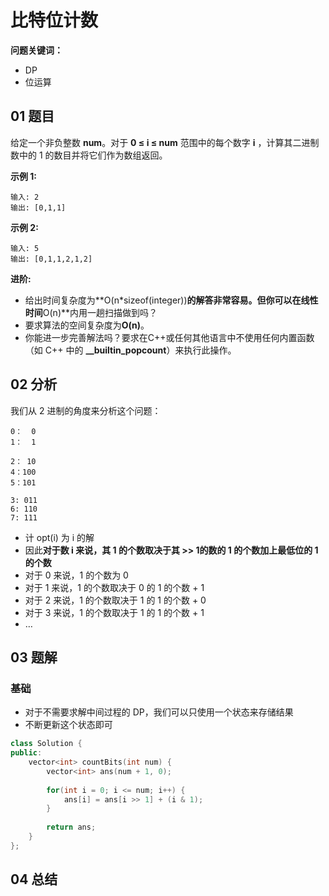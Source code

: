 # 比特位计数
**问题关键词：**

- DP
- 位运算

## 01 题目

给定一个非负整数 **num**。对于 **0 ≤ i ≤ num** 范围中的每个数字 **i** ，计算其二进制数中的 1 的数目并将它们作为数组返回。

**示例 1:**

```
输入: 2
输出: [0,1,1]
```

**示例 2:**

```
输入: 5
输出: [0,1,1,2,1,2]
```

**进阶:**

- 给出时间复杂度为**O(n\*sizeof(integer))**的解答非常容易。但你可以在线性时间**O(n)**内用一趟扫描做到吗？
- 要求算法的空间复杂度为**O(n)**。
- 你能进一步完善解法吗？要求在C++或任何其他语言中不使用任何内置函数（如 C++ 中的 **__builtin_popcount**）来执行此操作。

## 02 分析

我们从 2 进制的角度来分析这个问题：

```
0：  0
1：  1

2： 10
4：100
5：101

3: 011
6: 110
7: 111
```

- 计 opt(i) 为 i 的解
- 因此**对于数 i 来说，其 1 的个数取决于其 >> 1的数的 1 的个数加上最低位的 1 的个数**
- 对于 0 来说，1 的个数为 0
- 对于 1 来说，1 的个数取决于 0 的 1 的个数 + 1
- 对于 2 来说，1 的个数取决于 1 的 1 的个数 + 0
- 对于 3 来说，1 的个数取决于 1 的 1 的个数 + 1
- …

## 03 题解

### 基础

- 对于不需要求解中间过程的 DP，我们可以只使用一个状态来存储结果
- 不断更新这个状态即可

```c++
class Solution {
public:
    vector<int> countBits(int num) {
        vector<int> ans(num + 1, 0);
        
        for(int i = 0; i <= num; i++) {
            ans[i] = ans[i >> 1] + (i & 1);
        }
        
        return ans;
    }
};
```

## 04 总结

